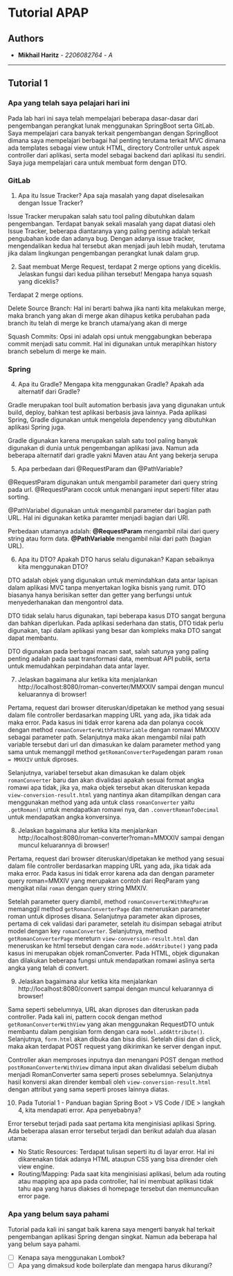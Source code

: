 
  

#  Tutorial APAP

##  Authors

*  **Mikhail Haritz** - *2206082764* - *A*

---

##  Tutorial 1

###  Apa yang telah saya pelajari hari ini

Pada lab hari ini saya telah mempelajari beberapa dasar-dasar dari pengembangan perangkat lunak menggunakan SpringBoot serta GitLab. Saya mempelajari cara banyak terkait pengembangan dengan SpringBoot dimana saya mempelajari berbagai hal penting terutama terkait MVC dimana ada templates sebagai view untuk HTML, directory Controller untuk aspek controller dari aplikasi, serta model sebagai backend dari aplikasi itu sendiri. Saya juga mempelajari cara untuk membuat form dengan DTO.

###  GitLab

1. Apa itu Issue Tracker? Apa saja masalah yang dapat diselesaikan dengan Issue Tracker?

Issue Tracker merupakan salah satu tool paling dibutuhkan dalam pengembangan. Terdapat banyak sekali masalah yang dapat diatasi oleh Issue Tracker, beberapa diantaranya yang paling penting adalah terkait pengubahan kode dan adanya bug. Dengan adanya issue tracker, mengendalikan kedua hal tersebut akan menjadi jauh lebih mudah, terutama jika dalam lingkungan pengembangan perangkat lunak dalam grup.

2. Saat membuat Merge Request, terdapat 2 merge options yang diceklis. Jelaskan fungsi dari kedua pilihan tersebut! Mengapa hanya squash yang diceklis?

Terdapat 2 merge options.

Delete Source Branch: Hal ini berarti bahwa jika nanti kita melakukan merge, maka branch yang akan di merge akan dihapus ketika perubahan pada branch itu telah di merge ke branch utama/yang akan di merge

Squash Commits: Opsi ini adalah opsi untuk menggabungkan beberapa commit menjadi satu commit. Hal ini digunakan untuk merapihkan history branch sebelum di merge ke main.

###  Spring
 
4. Apa itu Gradle? Mengapa kita menggunakan Gradle? Apakah ada alternatif dari Gradle?

Gradle merupakan tool built automation berbasis java yang digunakan untuk build, deploy, bahkan test aplikasi berbasis java lainnya. Pada aplikasi Spring, Gradle digunakan untuk mengelola dependency yang dibutuhkan aplikasi Spring juga.

Gradle digunakan karena merupakan salah satu tool paling banyak digunakan di dunia untuk pengembangan aplikasi java. Namun ada beberapa alternatif dari gradle yakni Maven atau Ant yang bekerja serupa

5. Apa perbedaan dari @RequestParam dan @PathVariable?

@RequestParam digunakan untuk mengambil parameter dari query string pada url. @RequestParam cocok untuk menangani input seperti filter atau sorting.

@PathVariabel digunakan untuk mengambil parameter dari bagian path URL. Hal ini digunakan ketika paramter menjadi bagian dari URI.

Perbedaan utamanya adalah:
**@RequestParam** mengambil nilai dari query string atau form data.
**@PathVariable** mengambil nilai dari path (bagian URL).

6. Apa itu DTO? Apakah DTO harus selalu digunakan? Kapan sebaiknya kita menggunakan DTO?

DTO adalah objek yang digunakan untuk memindahkan data antar lapisan dalam aplikasi MVC tanpa menyertakan logika bisnis yang rumit. DTO biasanya hanya berisikan setter dan getter yang berfungsi untuk menyederhanakan dan mengontrol data.

DTO tidak selalu harus digunakan, tapi beberapa kasus DTO sangat berguna dan bahkan diperlukan. Pada aplikasi sederhana dan statis, DTO tidak perlu digunakan, tapi dalam aplikasi yang besar dan kompleks maka DTO sangat dapat membantu.

DTO digunakan pada berbagai macam saat, salah satunya yang paling penting adalah pada saat transformasi data, membuat API publik, serta untuk memudahkan perpindahan data antar layer.

7. Jelaskan bagaimana alur ketika kita menjalankan http://localhost:8080/roman-converter/MMXXIV sampai dengan muncul keluarannya di browser!

Pertama, request dari browser diteruskan/dipetakan ke method yang sesuai dalam file controller berdasarkan mapping URL yang ada, jika tidak ada maka error. Pada kasus ini tidak error karena ada dan polanya cocok dengan method `romanConverterWithPathVariable` dengan romawi MMXXIV sebagai parameter path. Selanjutnya maka akan mengambil nilai path variable tersebut dari url dan dimasukan ke dalam parameter method yang sama untuk memanggil method `getRomanConverterPage`dengan param `roman = MMXXIV` untuk diproses.

Selanjutnya, variabel tersebut akan dimasukan ke dalam objek `romanConverter` baru dan akan divalidasi apakah sesuai format angka romawi apa tidak, jika ya, maka objek tersebut akan diteruskan kepada `view-conversion-result.html` yang nantinya akan ditampilkan dengan cara menggunakan method yang ada untuk class `romanConverter` yaitu `.getRoman()` untuk mendapatkan romawi nya, dan `.convertRomanToDecimal` untuk mendapatkan angka konversinya.

8. Jelaskan bagaimana alur ketika kita menjalankan http://localhost:8080/roman-converter?roman=MMXXIV sampai dengan muncul keluarannya di browser!

Pertama, request dari browser diteruskan/dipetakan ke method yang sesuai dalam file controller berdasarkan mapping URL yang ada, jika tidak ada maka error. Pada kasus ini tidak error karena ada dan dengan parameter query roman=MMXIV yang merupakan contoh dari ReqParam yang mengikat nilai `roman` dengan query string MMXIV.

Setelah parameter query diambil, method `romanConverterWithReqParam` memanggil method `getRomanConverterPage` dan meneruskan parameter roman untuk diproses disana. Selanjutnya parameter akan diproses, pertama di cek validasi dari parameter, setelah itu disimpan sebagai atribut model dengan key `romanConverter`. Selanjutnya, method `getRomanConverterPage` mereturn `view-conversion-result.html` dan meneruskan  ke html tersebut dengan cara `mode.addAtribute()` yang pada kasus ini merupakan objek romanConverter. Pada HTML, objek digunakan dan dilakukan beberapa fungsi untuk mendapatkan romawi aslinya serta angka yang telah di convert.

9. Jelaskan bagaimana alur ketika kita menjalankan http://localhost:8080/convert sampai dengan muncul keluarannya di browser!

Sama seperti sebelumnya, URL akan diproses dan diteruskan pada controller. Pada kali ini, pattern cocok dengan method `getRomanConverterWithView` yang akan menggunakan RequestDTO untuk membantu dalam pengisian form dengan cara `model.addAttribute()`. Selanjutnya, `form.html` akan dibuka dan bisa diisi. Setelah diisi dan di click, maka akan terdapat POST request yang dikirimkan ke server dengan input.

Controller akan memproses inputnya dan menangani POST dengan method `postRomanConverterWithView` dimana input akan divalidasi sebelum diubah menjadi RomanConverter sama seperti proses sebelumnya. Selanjutnya hasil konversi akan dirender kembali oleh `view-conversion-result.html` dengan attribut yang sama seperti proses lainnya diatas.
 
10. Pada Tutorial 1 - Panduan bagian Spring Boot > VS Code / IDE > langkah 4, kita mendapati error. Apa penyebabnya?

Error tersebut terjadi pada saat pertama kita menginisiasi aplikasi Spring. Ada beberapa alasan error tersebut terjadi dan berikut adalah dua alasan utama:

- No Static Resources: Terdapat tulisan seperti itu di layar error. Hal ini dikarenakan tidak adanya HTML ataupun CSS yang bisa dirender oleh view engine.
- Routing/Mapping: Pada saat kita menginisiasi aplikasi, belum ada routing atau mapping apa apa pada controller, hal ini membuat aplikasi tidak tahu apa yang harus diakses di homepage tersebut dan memunculkan error page.   

###  Apa yang belum saya pahami
Tutorial pada kali ini sangat baik karena saya mengerti banyak hal terkait pengembangan aplikasi Spring dengan singkat. Namun ada beberapa hal yang belum saya pahami.
-  [ ] Kenapa saya menggunakan Lombok?
-  [ ] Apa yang dimaksud kode boilerplate dan mengapa harus dikurangi?